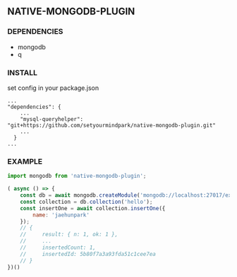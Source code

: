 ## NATIVE-MONGODB-PLUGIN

### DEPENDENCIES
- mongodb
- q

### INSTALL
set config in your package.json
``` 
...
"dependencies": {
    ...
    "mysql-queryhelper": "git+https://github.com/setyourmindpark/native-mongodb-plugin.git"
    ...
  }
...
```

### EXAMPLE
``` javascript
import mongodb from 'native-mongodb-plugin';

( async () => {
    const db = await mongodb.createModule('mongodb://localhost:27017/example');
    const collection = db.collection('hello');
    const insertOne = await collection.insertOne({
        name: 'jaehunpark'
    });
    // {
    //     result: { n: 1, ok: 1 },
    //     ...
    //     insertedCount: 1,
    //     insertedId: 5b80f7a3a93fda51c1cee7ea
    // }    
})()
```
